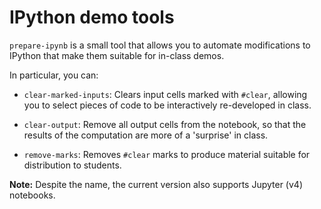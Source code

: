 # IPython demo tools

`prepare-ipynb` is a small tool that allows you to automate modifications to
IPython that make them suitable for in-class demos.

In particular, you can:

* `clear-marked-inputs`: Clears input cells marked with `#clear`, allowing
  you to select pieces of code to be interactively re-developed in class.

* `clear-output`: Remove all output cells from the notebook, so that the
  results of the computation are more of a 'surprise' in class.

* `remove-marks`: Removes `#clear` marks to produce material suitable for
  distribution to students.

**Note:** Despite the name, the current version also supports Jupyter (v4)
notebooks.
